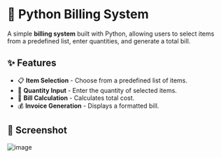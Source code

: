 # 🛒 Python Billing System

A simple **billing system** built with Python, allowing users to select items from a predefined list, enter quantities, and generate a total bill.

## ✨ Features
- 📋 **Item Selection** - Choose from a predefined list of items.
- 🔢 **Quantity Input** - Enter the quantity of selected items.
- 🧾 **Bill Calculation** - Calculates total cost.
- 💰 **Invoice Generation** - Displays a formatted bill.

## 🚀 Screenshot
![image](https://github.com/user-attachments/assets/92c00d90-5cec-4892-b735-90177b15d59b)

